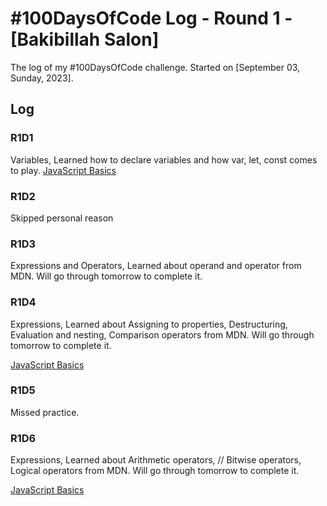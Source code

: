 # #100DaysOfCode Log - Round 1 - [Bakibillah Salon]

The log of my #100DaysOfCode challenge. Started on [September 03, Sunday, 2023].

## Log

### R1D1 
Variables, Learned how to declare variables and how var, let, const comes to play. [JavaScript Basics](https://github.com/sakibian/code-daily/commit/997b81337cc77061739a55b5ba5332b3daa12235)

### R1D2 
Skipped personal reason

### R1D3
Expressions and Operators, Learned about operand and operator from MDN. Will go through tomorrow to complete it.

### R1D4
Expressions, Learned about Assigning to properties, Destructuring, Evaluation and nesting, Comparison operators from MDN. Will go through tomorrow to complete it.

[JavaScript Basics](https://github.com/sakibian/code-daily/commit/92cd6b739dd01da0f5baafea2f6d4021902fe189)
### R1D5
Missed practice.

### R1D6
Expressions, Learned about Arithmetic operators, // Bitwise operators, Logical operators from MDN. Will go through tomorrow to complete it.

[JavaScript Basics](https://github.com/sakibian/code-daily/commit/c706b555a63cb6d493e4cd5ef63e853e5bab4415)
